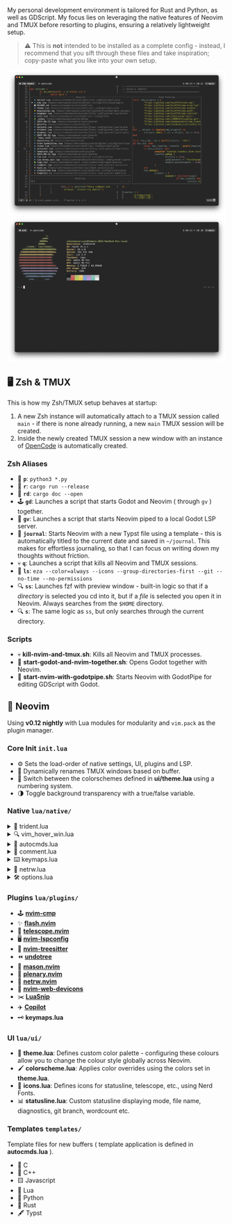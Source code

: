 My personal development environment is tailored for Rust and Python, as well as GDScript. My focus lies on leveraging the native features of Neovim and TMUX before resorting to plugins, ensuring a relatively lightweight setup.

> ⚠️ This is **not** intended to be installed as a complete config - instead, I recommend that you sift through these files and take inspiration; copy-paste what you like into your own setup.

![1](media/3.png)
![2](media/4.png)

## 🖥️ Zsh & TMUX
This is how my Zsh/TMUX setup behaves at startup:
1. A new Zsh instance will automatically attach to a TMUX session called `main` - if there is none already running, a new `main` TMUX session will be created.
2. Inside the newly created TMUX session a new window with an instance of [OpenCode](https://opencode.ai/docs/) is automatically created.

### Zsh Aliases
- 🐍 **`p`**: `python3 *.py`
- 🦀 **`r`**: `cargo run --release`
- 🦀 **`rd`**: `cargo doc --open`
- 🕹️ **`gd`**: Launches a script that starts Godot and Neovim ( through `gv` ) together.
- 🚀 **`gv`**: Launches a script that starts Neovim piped to a local Godot LSP server.
- 📔 **`journal`**: Starts Neovim with a new Typst file using a template - this is automatically titled to the current date and saved in `~/journal`. This makes for effortless journaling, so that I can focus on writing down my thoughts without friction.
- 💀 **`q`**: Launches a script that kills all Neovim and TMUX sessions.
- 📂 **`ls`**: `eza --color=always --icons --group-directories-first --git --no-time --no-permissions`
- 🔍 **`ss`**: Launches fzf with preview window - built-in logic so that if a *directory* is selected you cd into it, but if a *file* is selected you open it in Neovim. Always searches from the `$HOME` directory.
- 🔍 **`s`**: The same logic as `ss`, but only searches through the current directory.

### Scripts
- 💀 **kill-nvim-and-tmux.sh**: Kills all Neovim and TMUX processes.
- 🚀 **start-godot-and-nvim-together.sh**: Opens Godot together with Neovim.
- 🔧 **start-nvim-with-godotpipe.sh**: Starts Neovim with GodotPipe for editing GDScript with Godot.

## 📝 Neovim
Using **v0.12 nightly** with Lua modules for modularity and `vim.pack` as the plugin manager.

### Core Init `init.lua`
- ⚙️ Sets the load-order of native settings, UI, plugins and LSP.
- 📌 Dynamically renames TMUX windows based on buffer.
- 🎨 Switch between the colorschemes defined in **ui/theme.lua** using a numbering system.
- 🌗 Toggle background transparency with a true/false variable.

### Native `lua/native/`

<details>
  <summary>🔱 trident.lua</summary>

<img src="media/trident.gif" width="400" />

A Neovim-native interpretation of [harpoon](https://github.com/ThePrimeagen/harpoon/tree/harpoon2).
- Buffers can not be added manually like in harpoon, but are instead added and subtracted from the list automatically.
- A maximum of 6 buffers are allowed on the list at once (to minimize visual noise) - this is easily configurable if you find it limiting.
- The list automatically rotates sequentially when any listed buffers are closed or deleted.
- Uses **nvim-web-devicons** to get filetype icons in the list - if **nvim-web-devicons** is malfunctioning or isn't installed, Trident defaults to a configurable fallback icon to avoid errors.
- Hit the prefix `"` to initiate Trident, then hit the number corresponding to the buffer you wish to open. The prefix is easily altered within **trident.lua**.

</details>

<details>
  <summary>🔍 vim_hover_win.lua</summary>

<img src="media/lsp_hover_win.gif" width="400" />

- Quick reference at cursor hover.
- Configurable max window size and width.
- No toggle, always on. To turn it off, do so manually in **init.lua**.

</details>

<details>
  <summary>🚀 autocmds.lua</summary>

#### Write & Formatting
- Autosave every 8th time normal mode is entered.
- Format buffer on save using LSP or Tree-sitter.
- Remove trailing whitespace, extra empty lines, and empty first lines.
- Export Typst files to PDF automatically.
- Make shell scripts executable on save.

#### File & Directory Management
- Load a template when opening a new file, if available.
- Automatically change working directory to current buffer's folder.
- Create directories automatically before saving files.
- Ensure undo directory exists.

#### Cursor Management
- Restore cursor position when reopening a buffer.
- Highlight cursorline in active windows (ignored in Telescope).
- Temporarily highlight yanked text.

#### Terminal Management
- Automatically enter insert mode in terminal buffers.
- Close terminal buffer when the process exits.

#### User Interface Tweaks
- Disable automatic comment insertion on new lines.
- Enable spell checking for text, markdown, and Typst files.
- Fold paragraphs separated by empty lines.
- Auto-resize splits when the window is resized.
- Disable relative line numbers in insert mode.

</details>

<details>
  <summary>📝 comment.lua</summary>

Native commenting logic.

</details>

<details>
  <summary>⌨️ keymaps.lua</summary>

Note that I'm using my own Swedish version of Workman on a 42-key split keyboard, so my keymaps may not make sense for someone with (for example) a qwerty US-layout.

</details>

<details>
  <summary>📁 netrw.lua</summary>

Customization for the built-in file explorer, including keymaps.

</details>

<details>
  <summary>🛠️ options.lua</summary>

Global Neovim options.

</details>

### Plugins `lua/plugins/`
- 🕹️ [**nvim-cmp**](https://github.com/hrsh7th/nvim-cmp)
- ✨ [**flash.nvim**](https://github.com/folke/flash.nvim)
- 🔭 [**telescope.nvim**](https://github.com/nvim-telescope/telescope.nvim)
- 🖥️ [**nvim-lspconfig**](https://github.com/neovim/nvim-lspconfig)
- 🌳 [**nvim-treesitter**](https://github.com/nvim-treesitter/nvim-treesitter)
- ⏪ [**undotree**](https://github.com/mbbill/undotree)
- 🧰 [**mason.nvim**](https://github.com/williamboman/mason.nvim)
- 🔧 [**plenary.nvim**](https://github.com/nvim-lua/plenary.nvim)
- 📁 [**netrw.nvim**](https://github.com/prichrd/netrw.nvim)
- 🌟 [**nvim-web-devicons**](https://github.com/nvim-tree/nvim-web-devicons)
- ✂️ [**LuaSnip**](https://github.com/L3MON4D3/LuaSnip)
- ✈️ [**Copilot**](https://github.com/github/copilot.vim)
- 🗝️ **keymaps.lua**

### UI `lua/ui/`
- 🎨 **theme.lua**: Defines custom color palette - configuring these colours allow you to change the colour style globally across Neovim.
- 🖌️ **colorscheme.lua**: Applies color overrides using the colors set in **theme.lua**.
- 🌟 **icons.lua**: Defines icons for statusline, telescope, etc., using Nerd Fonts.
- 📊 **statusline.lua**: Custom statusline displaying mode, file name, diagnostics, git branch, wordcount etc.

### Templates `templates/`
Template files for new buffers ( template application is defined in **autocmds.lua** ).
- 🐚 C
- 🔵 C++
- 🟨 Javascript
- 🌙 Lua
- 🐍 Python
- 🦀 Rust
- 🖋️ Typst
